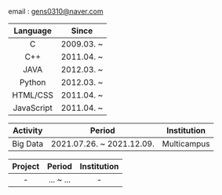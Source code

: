 email : gens0310@naver.com

|  Language  |   Since   |
| :--------: | :-------: |
|     C      | 2009.03. ~ |
|    C++     | 2011.04. ~ |
|    JAVA    | 2012.03. ~ |
|   Python   | 2012.03. ~ |
|  HTML/CSS  | 2011.04. ~ |
| JavaScript | 2011.04. ~ |

| Activity |          Period           | Institution |
| :------: | :-----------------------: | :---------: |
| Big Data | 2021.07.26. ~ 2021.12.09. | Multicampus |

| Project |          Period           | Institution |
| :-----: | :-----------------------: | :---------: |
| - | ... ~ ... | - |